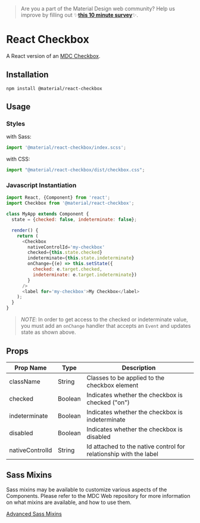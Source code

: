 >  Are you a part of the Material Design web community? Help us improve by filling out ✨<a href='https://bit.ly/materialwebsurvey'>**this 10 minute survey**</a>✨.

# React Checkbox

A React version of an [MDC Checkbox](https://github.com/material-components/material-components-web/tree/master/packages/mdc-checkbox).

## Installation

```
npm install @material/react-checkbox
```

## Usage

### Styles

with Sass:
```js
import '@material/react-checkbox/index.scss';
```

with CSS:
```js
import "@material/react-checkbox/dist/checkbox.css";
```

### Javascript Instantiation

```js
import React, {Component} from 'react';
import Checkbox from '@material/react-checkbox';

class MyApp extends Component {
  state = {checked: false, indeterminate: false};

  render() {
    return (
      <Checkbox
        nativeControlId='my-checkbox'
        checked={this.state.checked}
        indeterminate={this.state.indeterminate}
        onChange={(e) => this.setState({
          checked: e.target.checked,
          indeterminate: e.target.indeterminate})
        }
      />
      <label for='my-checkbox'>My Checkbox</label>
    );
  }
}
```

> _NOTE_: In order to get access to the checked or indeterminate value, you must add an `onChange` handler that accepts an `Event` and updates state as shown above.

## Props

Prop Name | Type | Description
--- | --- | ---
className | String | Classes to be applied to the checkbox element
checked | Boolean | Indicates whether the checkbox is checked ("on")
indeterminate | Boolean | Indicates whether the checkbox is indeterminate
disabled | Boolean | Indicates whether the checkbox is disabled
nativeControlId | String | Id attached to the native control for relationship with the label

## Sass Mixins

Sass mixins may be available to customize various aspects of the Components. Please refer to the
MDC Web repository for more information on what mixins are available, and how to use them.

[Advanced Sass Mixins](https://github.com/material-components/material-components-web/blob/master/packages/mdc-checkbox/README.md#sass-mixins)
